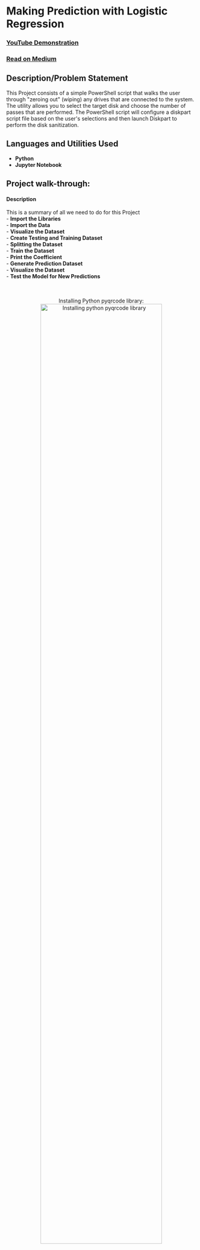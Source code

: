 <h1>Making Prediction with Logistic Regression</h1>

 ### [YouTube Demonstration](https://youtu.be/7eJexJVCqJo)
 ### [Read on Medium](https://youtu.be/7eJexJVCqJo)

<h2>Description/Problem Statement</h2>
This Project consists of a simple PowerShell script that walks the user through "zeroing out" (wiping) any drives that are connected to the system. The utility allows you to select the target disk and choose the number of passes that are performed. The PowerShell script will configure a diskpart script file based on the user's selections and then launch Diskpart to perform the disk sanitization.
<br />

<h2>Languages and Utilities Used</h2>

- <b>Python</b> 
- <b>Jupyter Notebook</b>

<h2>Project walk-through:</h2>

<h4>Description</h4>
This is a summary of all we need to do for this Project<br />
- <b>Import the Libraries</b><br />
- <b>Import the Data</b><br />
- <b>Visualize the Dataset</b><br /> 
- <b>Create Testing and Training Dataset</b><br />
- <b>Splitting the Dataset</b><br />
- <b>Train the Dataset</b><br />
- <b>Print the Coefficient</b><br />
- <b>Generate Prediction Dataset</b><br />
- <b>Visualize the Dataset</b><br /> 
- <b>Test the Model for New Predictions</b><br />
<br />

<br />
<p align="center">
Installing Python pyqrcode library: <br/>
<img src="https://imgur.com/CXrJyAi.png" height="80%" width="80%" alt="Installing python pyqrcode library"/>
<br />

<p align="center">
Installing Python pypng library: <br/>
<img src="https://imgur.com/Su4donL.png" height="80%" width="80%" alt="Installing python pypng library"/>
<br />

<br />
<br />

</p>

